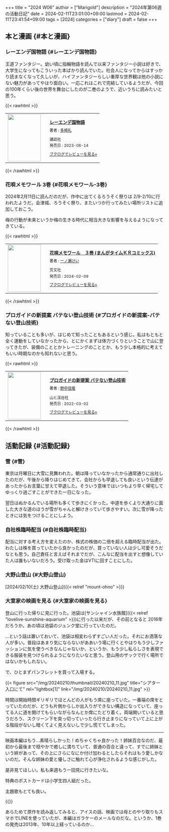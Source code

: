 +++
title = "2024 W06"
author = ["Marigold"]
description = "2024年第06週の活動日記"
date = 2024-02-11T23:01:00+09:00
lastmod = 2024-02-11T23:41:54+09:00
tags = [2024]
categories = ["diary"]
draft = false
+++

## 本と漫画 {#本と漫画}


### レーエンデ国物語 {#レーエンデ国物語}

王道ファンタジー。幼い頃に指輪物語を読んで以来ファンタジー小説は好きで、大学生になってもこういった本ばかり読んでいた。社会人になってからはすっかり読まなくなって久しいが、ハイファンタジーらしい重厚な世界観は他の小説にない魅力があってやはり面白い。一応これはこれで完結しているようだが、今回の100年くらい後の世界を舞台にしたのが二巻のようで、近いうちに読みたいと思う。

{{< rawhtml >}}
<div class="booklog_html"><table><tr><td class="booklog_html_image"><a href="https://www.amazon.co.jp/dp/B0C6JRK1BH?tag=booklogjp-default-22&linkCode=ogi&th=1&psc=1" target="_blank"><img src="https://m.media-amazon.com/images/I/51+OUZGdpyL._SL160_.jpg" width="105" height="150" style="border:0;border-radius:0;" /></a></td><td class="booklog_html_info" style="padding-left:20px;"><div class="booklog_html_title" style="margin-bottom:10px;font-size:14px;font-weight:bold;"><a href="https://www.amazon.co.jp/dp/B0C6JRK1BH?tag=booklogjp-default-22&linkCode=ogi&th=1&psc=1" target="_blank">レーエンデ国物語</a></div><div style="margin-bottom:10px;"><div class="booklog_html_author" style="margin-bottom:15px;font-size:12px;;line-height:1.2em">著者 : <a href="https://booklog.jp/author/%E5%A4%9A%E5%B4%8E%E7%A4%BC" target="_blank">多崎礼</a></div><div class="booklog_html_manufacturer" style="margin-bottom:5px;font-size:12px;;line-height:1.2em">講談社</div><div class="booklog_html_release" style="font-size:12px;;line-height:1.2em">発売日 : 2023-06-14</div></div><div class="booklog_html_link_amazon"><a href="https://booklog.jp/item/1/B0C6JRK1BH" style="font-size:12px;" target="_blank">ブクログでレビューを見る»</a></div></td></tr></table></div>
{{< /rawhtml >}}


### 花唄メモワール 3巻 {#花唄メモワール-3巻}

2024年2月11日に読んだのだが、作中に出てくるろうそく祭りは
2/9-2/10に行われたようだ。会津城、ろうそく祭り、またいつか行ってみたい場所リストに追加しておこう。

梅の行動が未来というか梅の生きる時代に相当大きな影響を与えるようになってきている。

{{< rawhtml >}}
<div class="booklog_html"><table><tr><td class="booklog_html_image"><a href="https://www.amazon.co.jp/dp/B0CSDCDY4F?tag=booklogjp-default-22&linkCode=ogi&th=1&psc=1" target="_blank"><img src="https://m.media-amazon.com/images/I/51Qur03uz0L._SL160_.jpg" width="105" height="150" style="border:0;border-radius:0;" /></a></td><td class="booklog_html_info" style="padding-left:20px;"><div class="booklog_html_title" style="margin-bottom:10px;font-size:14px;font-weight:bold;"><a href="https://www.amazon.co.jp/dp/B0CSDCDY4F?tag=booklogjp-default-22&linkCode=ogi&th=1&psc=1" target="_blank">花唄メモワール　３巻 (まんがタイムＫＲコミックス)</a></div><div style="margin-bottom:10px;"><div class="booklog_html_author" style="margin-bottom:15px;font-size:12px;;line-height:1.2em">著者 : <a href="https://booklog.jp/author/%E4%B8%80%E3%83%8E%E7%80%AC%E3%81%91%E3%81%84" target="_blank">一ノ瀬けい</a></div><div class="booklog_html_manufacturer" style="margin-bottom:5px;font-size:12px;;line-height:1.2em">芳文社</div><div class="booklog_html_release" style="font-size:12px;;line-height:1.2em">発売日 : 2024-02-09</div></div><div class="booklog_html_link_amazon"><a href="https://booklog.jp/item/1/B0CSDCDY4F" style="font-size:12px;" target="_blank">ブクログでレビューを見る»</a></div></td></tr></table></div>
{{< /rawhtml >}}


### プロガイドの新提案 バテない登山技術 {#プロガイドの新提案-バテない登山技術}

知っていることも多いが、はじめて知ったこともあるという感じ。私はもともと全く運動をしていなかったから、とにかくまずは体力づくりということで山に登ってきたが、装備のこととかトレーニングのこととか、もう少し本格的に考えてもいい時期なのかも知れないと思う。

{{< rawhtml >}}
<div class="booklog_html"><table><tr><td class="booklog_html_image"><a href="https://www.amazon.co.jp/dp/4635490580?tag=booklogjp-default-22&linkCode=ogi&th=1&psc=1" target="_blank"><img src="https://m.media-amazon.com/images/I/51IUIUC+9LL._SL160_.jpg" width="105" height="150" style="border:0;border-radius:0;" /></a></td><td class="booklog_html_info" style="padding-left:20px;"><div class="booklog_html_title" style="margin-bottom:10px;font-size:14px;font-weight:bold;"><a href="https://www.amazon.co.jp/dp/4635490580?tag=booklogjp-default-22&linkCode=ogi&th=1&psc=1" target="_blank">プロガイドの新提案 バテない登山技術</a></div><div style="margin-bottom:10px;"><div class="booklog_html_author" style="margin-bottom:15px;font-size:12px;;line-height:1.2em">著者 : <a href="https://booklog.jp/author/%E9%87%8E%E4%B8%AD%E5%BE%84%E9%9A%86" target="_blank">野中径隆</a></div><div class="booklog_html_manufacturer" style="margin-bottom:5px;font-size:12px;;line-height:1.2em">山と渓谷社</div><div class="booklog_html_release" style="font-size:12px;;line-height:1.2em">発売日 : 2022-03-02</div></div><div class="booklog_html_link_amazon"><a href="https://booklog.jp/item/1/4635490580" style="font-size:12px;" target="_blank">ブクログでレビューを見る»</a></div></td></tr></table></div>
{{< /rawhtml >}}


## 活動記録 {#活動記録}


### 雪 {#雪}

東京は月曜日に大雪に見舞われた。朝は降っていなかったから通常通りに出社したのだが、午後から降りはじめてきて、会社からも早退しても良いという伝達があったからお言葉に甘えて早退した。そういう意味ではいつもより早く帰宅してゆっくり過ごすことができた一日になった。

翌日はぬかるんでいる場所も多くて歩きにくかった。中道を歩くより大通りに面した大きな道のほうが雪がちゃんと解けきっていて歩きやすい。次に雪が降ったときには気をつけることにしよう。


### 自社株臨時配当 {#自社株臨時配当}

配当に対する考え方を変えたのか、株式の株価の二倍を超える臨時配当が出た。わたしは株を買っていたから良かったのだが、買っていない人は少し可愛そうだなとも思う。自己責任と言えばそれまでだが、こんなに配当を出すと想像していた人は誰もいないだろう。受け取った金はVTIに回すことにした。


### 大野山登山 {#大野山登山}

[2024/02/10(土) 大野山登山]({{< relref "mount-ohno" >}})


### 大室家の映画を見る {#大室家の映画を見る}

登山に行った帰りに見に行った。池袋は[サンシャイン水族館]({{< relref "lovelive-sunshine-aquarium" >}})に行った以来だが、その前となると
2016年だろうか。あの頃は池袋のジュンク堂に行っていたのだ。

...という話は置いておいて、池袋は相変わらずすごい人だった。それにお洒落な人が多い。普段はあまり気にならないがああいう場に行くとやはりもう少しファッションに気を使うべきなんじゃないか、というか、もう少し私らしさを表現できる服装を見つけられるようになりたいなと思う。登山用のザックで行く場所ではないかもしれない。

で、ひとまずパンフレットを買って入場する。

{{< figure src="/img/20240210/thumbnail/20240210_11.jpg" title="シアター入口にて" rel="lightbox[1]" link="/img/20240210/20240210_11.jpg" >}}

時間は開始時間ギリギリでほとんどの人がもう席に座っていた。一番端の席をとっていたのだが、どうも片側からしか出入りができない構造になっていて、座ってる人に道を開けてもらいながらなんとか席にたどり着く。両端開いていると思うだろう、スクリーン下を突っ切っていったら行き止まりになっていて上に上がる階段がないし暗くてよく見えないしで少し慌ててしまった。

---

映画本編はもう...素晴らしかった！めちゃくちゃ良かった！姉妹百合なのだ、最初から最後まで穏やかで癒しに満ちていて、普通の百合と違って、すでに姉妹という絆があって、その上にさらになにか付け加わるとしたらそれはもう愛しかないのだ。そんな姉妹の愛と優しさに触れて心が浄化されるような感じがした。

是非見てほしい。私も来週もう一回見に行きたいな。

特典のポストカードは小学生四人組だった。

主題歌もとても良い。

{{<youtube sgLj1GzWwnU >}}

あらためて原作を読み返してみると、アイスの話、映画では母とのやり取りもスマホでLINEを使っていたが、本編はガラケーのメールなのだな。というか、1巻の発売は2013年、10年以上経っているのか...
